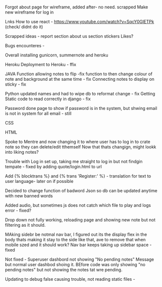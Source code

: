 Forgot about page for wireframe, added after- no need. scrapped
Make new wireframe for log in

Lnks 
How to use react - https://www.youtube.com/watch?v=SqcY0GlETPk (check/ didnt do it)

Scrapped ideas - 
report section
about us section
stickers
Likes?

Bugs encounteres - 

Overall
installing gunicorn, summernote and heroku

Heroku
Deployment to Heroku - ffix

JAVA
Function allowing notes to flip -fix
function to then change colour of note and background at the same time - fix
Connecting notes to display on sticky - fix


Python
updated names and had to wipe db to reformat change - fix
Getting Static code to read correctly in django - fix

Password done page to show if password is in the system, but shwing email is not in system for all email - still

CSS

HTML

Spoke to Mentre and now changing it to where user has to log in to crate note so they can delete/edit tthemself
Now that thats changign, might lookk into liking notes?

Trouble with Log in set up, taking me straight to log in but not findgin tempate - fixed by adding quote/login.html to url

Add {% blocktrans %} and {% trans 'Register:' %} - translation for text to user language- later on if possible

Decided to change function of badword Json so db can be updated anytime with new banned words

Added audio, but sometimes js does not catch which file to play and logs error - fixed?

Drop down not fully working, reloading page and showing new note but not filtering as it should. 

MAking sidebr be notmal nav bar, I figured out its the display flex in the body thats making it stay to the side like that, ave to remove that when mobile szed and it should work? Nav bar keeps taking up sidebar space - fixed

Not fixed - Superuser dashbord not showing "No pending notes" Message but normal user dashbod shoing it. BEfore code was only showing "no pending notes" but not showing the notes tat wre pending. 

Updating to debug false causing trouble, not reading static files - 